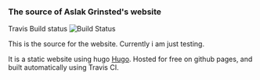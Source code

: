 
### The source of Aslak Grinsted's website

Travis Build status ![Build Status](https://travis-ci.org/grinsted/grinsted.github.io.svg?branch=source)

This is the source for the website. Currently i am just testing.


It is a static website using hugo [Hugo](https://gohugo.io/). Hosted for free on github pages, and built automatically using Travis CI. 

